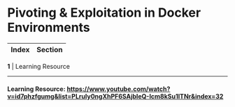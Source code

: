 # Pivoting & Exploitation in Docker Environments
Index | Section
--- | ---

**1** | Learning Resource

___


#### Learning Resource: https://www.youtube.com/watch?v=id7phzfgumg&list=PLruly0ngXhPF6SAjbleQ-Icm8kSu1lTNr&index=32